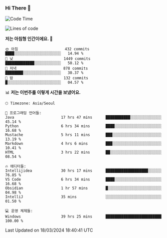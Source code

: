 ### Hi There 👋


<!---
- 👋 Hi, I’m @muyaaho
- 👀 I’m interested in ...
- 🌱 I’m currently learning ...
- 💞️ I’m looking to collaborate on ...
- 📫 How to reach me ...
--->
<!--- plz
muyaaho/muyaaho is a ✨ special ✨ repository because its `README.md` (this file) appears on your GitHub profile.
You can click the Preview link to take a look at your changes.
<a href="https://hits.seeyoufarm.com"><img src="https://hits.seeyoufarm.com/api/count/incr/badge.svg?url=https%3A%2F%2Fgithub.com%2Fejaman&count_bg=%23000000&title_bg=%23000000&icon=github.svg&icon_color=%23FFFFFF&title=Github&edge_flat=true"/></a>
   --->
   
<!--START_SECTION:waka-->
![Code Time](http://img.shields.io/badge/Code%20Time-437%20hrs%207%20mins-blue)

![Lines of code](https://img.shields.io/badge/%EC%A0%80%EB%8A%94%20%EC%97%AC%ED%83%9C%EA%B9%8C%EC%A7%80%20-716.9%20thousand%20%EC%A4%84%EC%9D%98%20%EC%BD%94%EB%93%9C%EB%A5%BC%20%EC%9E%91%EC%84%B1%ED%96%88%EC%96%B4%EC%9A%94.-blue)

**저는 아침형 인간이에요. 🐤** 

```text
🌞 아침                     432 commits         ████░░░░░░░░░░░░░░░░░░░░░   14.94 % 
🌆 낮　                     1449 commits        █████████████░░░░░░░░░░░░   50.12 % 
🌃 저녁                     878 commits         ████████░░░░░░░░░░░░░░░░░   30.37 % 
🌙 밤　                     132 commits         █░░░░░░░░░░░░░░░░░░░░░░░░   04.57 % 
```


📊 **저는 이번주를 이렇게 시간을 보냈어요.** 

```text
🕑︎ Timezone: Asia/Seoul

💬 프로그래밍 언어들: 
Java                     17 hrs 47 mins      ███████████░░░░░░░░░░░░░░   45.14 % 
Python                   6 hrs 34 mins       ████░░░░░░░░░░░░░░░░░░░░░   16.68 % 
Mustache                 5 hrs 11 mins       ███░░░░░░░░░░░░░░░░░░░░░░   13.19 % 
Markdown                 4 hrs 6 mins        ███░░░░░░░░░░░░░░░░░░░░░░   10.41 % 
HTML                     3 hrs 22 mins       ██░░░░░░░░░░░░░░░░░░░░░░░   08.54 % 

🔥 에디터들: 
Intellijidea             30 hrs 17 mins      ███████████████████░░░░░░   76.85 % 
VS Code                  6 hrs 34 mins       ████░░░░░░░░░░░░░░░░░░░░░   16.68 % 
Obsidian                 1 hr 57 mins        █░░░░░░░░░░░░░░░░░░░░░░░░   04.98 % 
IntelliJ                 35 mins             ░░░░░░░░░░░░░░░░░░░░░░░░░   01.50 % 

💻 운영 체제들: 
Windows                  39 hrs 25 mins      █████████████████████████   100.00 % 
```


 Last Updated on 18/03/2024 18:40:41 UTC
<!--END_SECTION:waka-->


